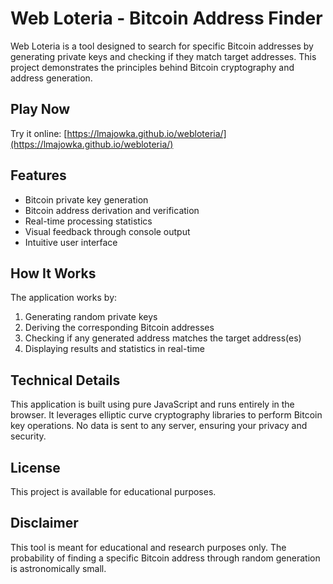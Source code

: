 # Web Loteria - Bitcoin Address Finder

Web Loteria is a tool designed to search for specific Bitcoin addresses by generating private keys and checking if they match target addresses. This project demonstrates the principles behind Bitcoin cryptography and address generation.

## Play Now

Try it online: [https://lmajowka.github.io/webloteria/](https://lmajowka.github.io/webloteria/)

## Features

- Bitcoin private key generation
- Bitcoin address derivation and verification
- Real-time processing statistics
- Visual feedback through console output
- Intuitive user interface

## How It Works

The application works by:
1. Generating random private keys
2. Deriving the corresponding Bitcoin addresses
3. Checking if any generated address matches the target address(es)
4. Displaying results and statistics in real-time

## Technical Details

This application is built using pure JavaScript and runs entirely in the browser. It leverages elliptic curve cryptography libraries to perform Bitcoin key operations. No data is sent to any server, ensuring your privacy and security.

## License

This project is available for educational purposes.

## Disclaimer

This tool is meant for educational and research purposes only. The probability of finding a specific Bitcoin address through random generation is astronomically small.